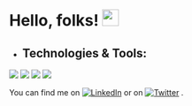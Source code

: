 <head>
         <link href="https://cdn.jsdelivr.net/npm/bootstrap@5.1.3/dist/css/bootstrap.min.css" rel="stylesheet" integrity="sha384-                        1BmE4kWBq78iYhFldvKuhfTAU6auU8tT94WrHftjDbrCEXSU1oBoqyl2QvZ6jIW3" crossorigin="anonymous">
</head>
<body>

 # Hello, folks! <img src="https://raw.githubusercontent.com/MartinHeinz/MartinHeinz/master/wave.gif" width="30px">
         
- <h2>Technologies & Tools:</h2>
         
![](https://img.shields.io/badge/C++-C-informational?style=flat&logo=<LOGO_NAME>&logoColor=white&color=2bbc8a)
![](https://img.shields.io/badge/JavaScript-NodeJs-informational?style=flat&logo=<LOGO_NAME>&logoColor=white&color=2bbc8a)
![](https://img.shields.io/badge/HTML-CSS-informational?style=flat&logo=<LOGO_NAME>&logoColor=white&color=2bbc8a)
![](https://img.shields.io/badge/MongoDB-MySQL-informational?style=flat&logo=<LOGO_NAME>&logoColor=white&color=2bbc8a)
      
<!-- Actual text -->

You can find me on [![LinkedIn][2.2]][2] or on [![Twitter][1.2]][1] .

<!-- Icons -->

[1.2]: http://i.imgur.com/wWzX9uB.png (twitter icon without padding)
[2.2]: https://raw.githubusercontent.com/MartinHeinz/MartinHeinz/master/linkedin-3-16.png (LinkedIn icon without padding)

<!-- Links to your social media accounts -->

[1]: https://twitter.com/kartikrai73
[2]: https://www.linkedin.com/in/kartik-rai-0067951bb

  </body>
